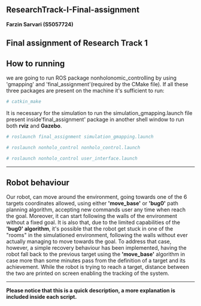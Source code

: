## ResearchTrack-I-Final-assignment

**Farzin Sarvari (S5057724)**

**Final assignment of Research Track 1**
---
## How to running
we are going to run ROS package nonholonomic_controlling by using 'gmapping' and 'final_assignment'(required by the CMake file).
If all these three packages are present on the machine it's sufficient to run:
```bash
# catkin_make
```
It is necessary for the simulation to run the simulation_gmapping.launch file present inside'final_assignment' package in another shell window
to run both **rviz** and **Gazebo**.
```bash
# roslaunch final_assignment simulation_gmapping.launch

# roslaunch nonholo_control nonholo_control.launch

# roslaunch nonholo_control user_interface.launch
```
---
## Robot behaviour
Our robot, can move around the environment, going towards one of the 6 targets coordinates allowed, using either
**'move_base'** or **'bug0'** path planning algorithm, accepting new commands user any time when reach the goal. Moreover, it can start following the walls of the environment without a fixed goal. It is also that, due to the limited capabilities of the **'bug0' algorithm**, it's possible that the robot get stuck in one of the "rooms" in the simulationed environment, following the walls without ever actually managing to move towards the goal. To address that case, however, a simple recovery
behaviour has been implemented, having the robot fall back to the previous target using the **'move_base'** algorithm in case more than some minutes pass from the definition of a target and its achievement. While the robot is trying to reach a target, distance between the two are printed on screen enabling the tracking of the system.

---

**Please notice that this is a quick description, a more explanation is included inside each script.**

